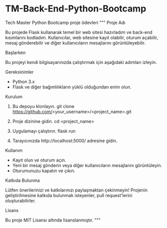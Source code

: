 # TM-Back-End-Python-Bootcamp
Tech Master Python Bootcamp proje ödevleri
"""
Proje Adı

Bu projede Flask kullanarak temel bir web sitesi hazırladım ve back-end kısımlarını kodladım. Kullanıcılar, web sitesine kayıt olabilir, oturum açabilir, mesaj gönderebilir ve diğer kullanıcıların mesajlarını görüntüleyebilir.

Başlarken

Bu projeyi kendi bilgisayarınızda çalıştırmak için aşağıdaki adımları izleyin.

Gereksinimler

- Python 3.x
- Flask ve diğer bağımlılıkların yüklü olduğundan emin olun.

Kurulum

1. Bu depoyu klonlayın.
   git clone https://github.com/<your_username>/<project_name>.git

2. Proje dizinine gidin.
   cd <project_name>

3. Uygulamayı çalıştırın.
   flask run

4. Tarayıcınızda http://localhost:5000/ adresine gidin.

Kullanım

- Kayıt olun ve oturum açın.
- Yeni bir mesaj gönderin veya diğer kullanıcıların mesajlarını görüntüleyin.
- Oturumunuzu kapatın ve çıkın.

Katkıda Bulunma

Lütfen önerilerinizi ve katkılarınızı paylaşmaktan çekinmeyin! Projenin geliştirilmesine katkıda bulunmak isteyenler, pull request'lerini oluşturabilirler.

Lisans

Bu proje MIT Lisansı altında lisanslanmıştır.
"""
